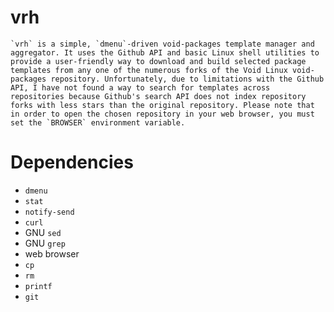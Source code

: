 # vrh
	`vrh` is a simple, `dmenu`-driven void-packages template manager and aggregator. It uses the Github API and basic Linux shell utilities to provide a user-friendly way to download and build selected package templates from any one of the numerous forks of the Void Linux void-packages repository. Unfortunately, due to limitations with the Github API, I have not found a way to search for templates across repositories because Github's search API does not index repository forks with less stars than the original repository. Please note that in order to open the chosen repository in your web browser, you must set the `BROWSER` environment variable.

# Dependencies
* `dmenu`
* `stat`
* `notify-send`
* `curl`
* GNU `sed`
* GNU `grep`
* web browser
* `cp`
* `rm`
* `printf`
* `git`
